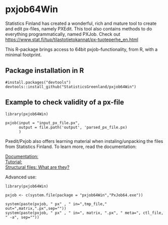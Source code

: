# pxjob64Win

Statistics Finland has created a wonderful, rich and mature tool to create and edit px-files, namely PXEdit. This tool also contains methods to do everything programmatically, named PXJob. Check out <https://www.stat.fi/tup/tilastotietokannat/px-tuoteperhe_en.html>

This R-package brings access to 64bit pxjob-functionality, from R, with a minimal footprint. 

## Package installation in R

    #install.packages("devtools")
    devtools::install_github("StatisticsGreenland/pxjob64Win")

## Example to check validity of a px-file

    library(pxjob64Win)

    pxjob(input = "input_px_file.px", 
          output = file.path('output', 'parsed_px_file.px)
          )

Pxedit/Pxjob also offers learning material when instaling/unpacking the files from Statistics Finland. To learn more, read the documentation:

[Documentation: ](inst/PxJob_en_40.pdf)  
[Tutorial: ](inst/PxEdit_40_6_PX-Job_en.pdf)  
[Structural files: What are they?](inst/PxEdit_40_5_Structural_tables_en.pdf)  

Advanced use:

    library(pxjob64Win)

    pxjob <- c(system.file(package = "pxjob64Win","PxJob64.exe"))

    system(paste(pxjob, " px" , " in=",tmp_file," out=",matrix,".px",sep=""))
    system(paste(pxjob, " px" , " in=", matrix, ".px", " meta=", ctl_file, " -a", sep=""))
